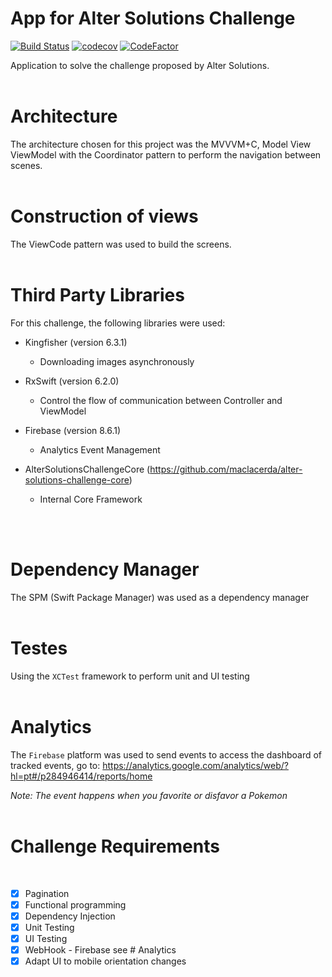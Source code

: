 # App for Alter Solutions Challenge

[![Build Status](https://app.bitrise.io/app/51778326b5919739/status.svg?token=c0iWcfgcHydCJfdUa9dfZw&branch=main)](https://app.bitrise.io/app/51778326b5919739)
[![codecov](https://codecov.io/gh/maclacerda/alter-solutions-challenge/branch/main/graph/badge.svg?token=YLQv28c0Hu)](https://codecov.io/gh/maclacerda/alter-solutions-challenge)
[![CodeFactor](https://www.codefactor.io/repository/github/maclacerda/alter-solutions-challenge/badge?s=f17e6c4617801851359726ec8fd8cb6c73986b64)](https://www.codefactor.io/repository/github/maclacerda/alter-solutions-challenge)

Application to solve the challenge proposed by Alter Solutions.
<br/><br/>

# Architecture

The architecture chosen for this project was the MVVVM+C, Model View ViewModel with the Coordinator pattern to perform the navigation between scenes.
<br/><br/>

# Construction of views

The ViewCode pattern was used to build the screens.
<br/><br/>

# Third Party Libraries

For this challenge, the following libraries were used:

* Kingfisher (version 6.3.1)
    - Downloading images asynchronously

* RxSwift (version 6.2.0)
    - Control the flow of communication between Controller and ViewModel

* Firebase (version 8.6.1)
    - Analytics Event Management

* AlterSolutionsChallengeCore (https://github.com/maclacerda/alter-solutions-challenge-core)
    - Internal Core Framework

<br/><br/>
# Dependency Manager

The SPM (Swift Package Manager) was used as a dependency manager
<br/><br/>
# Testes

Using the `XCTest` framework to perform unit and UI testing
<br/><br/>
# Analytics

The `Firebase` platform was used to send events to access the dashboard of tracked events, go to: https://analytics.google.com/analytics/web/?hl=pt#/p284946414/reports/home

*Note: The event happens when you favorite or disfavor a Pokemon*
<br/><br/>
# Challenge Requirements
<br/>

- [x] Pagination<br/>
- [x] Functional programming<br/>
- [x] Dependency Injection<br/>
- [x] Unit Testing<br/>
- [x] UI Testing<br/>
- [x] WebHook - Firebase see # Analytics<br/>
- [x] Adapt UI to mobile orientation changes